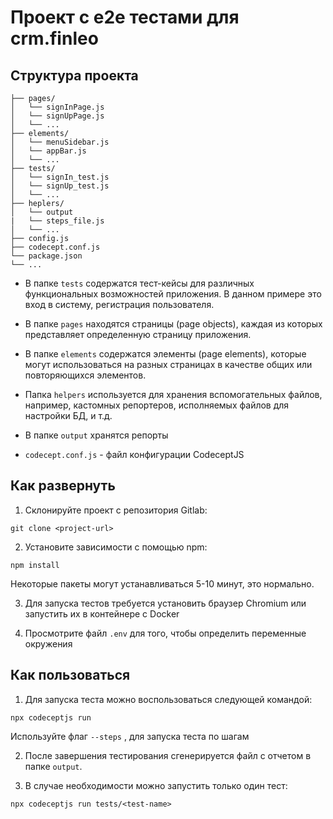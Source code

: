 # Проект с e2e тестами для crm.finleo

## Структура проекта
```
├── pages/
│   └── signInPage.js
│   └── signUpPage.js
│   └── ...
├── elements/
│   └── menuSidebar.js
│   └── appBar.js
│   └── ...
├── tests/
│   └── signIn_test.js
│   └── signUp_test.js
│   └── ...
├── heplers/
│   └── output
|   └── steps_file.js
│   └── ...
├── config.js
├── codecept.conf.js
└── package.json
└── ...
```
- В папке `tests` содержатся тест-кейсы для различных функциональных возможностей приложения. В данном примере это вход в систему, регистрация пользователя.

- В папке `pages` находятся страницы (page objects), каждая из которых представляет определенную страницу приложения. 

- В папке `elements` содержатся элементы (page elements), которые могут использоваться на разных страницах в качестве общих или повторяющихся элементов. 

- Папка `helpers` используется для хранения вспомогательных файлов, например, кастомных репортеров, исполняемых файлов для настройки БД, и т.д.

- В папке `output` хранятся репорты 

- `codecept.conf.js` - файл конфигурации CodeceptJS

## Как развернуть

1. Склонируйте проект с репозитория Gitlab:
 
`git clone <project-url>`

2. Установите зависимости с помощью npm:

`npm install`

Некоторые пакеты могут устанавливаться 5-10 минут, это нормально.

3. Для запуска тестов требуется установить браузер Chromium или запустить их в контейнере с Docker

4. Просмотрите файл `.env` для того, чтобы определить переменные окружения

## Как пользоваться

1. Для запуска теста можно воспользоваться следующей командой:

`npx codeceptjs run`

Используйте флаг `--steps` , для запуска теста по шагам

2. После завершения тестирования сгенерируется файл с отчетом в папке `output`.

3. В случае необходимости можно запустить только один тест: 

`npx codeceptjs run tests/<test-name>`